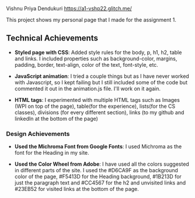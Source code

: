 Vishnu Priya Dendukuri https://a1-vshp22.glitch.me/

This project shows my personal page that I made for the assignment 1. 

## Technical Achievements
- **Styled page with CSS**: Added style rules for the body, p, h1, h2, table and links. I included properties such as background-color, margins, padding, border, text-align, color of the text, font-style, etc.

- **JavaScript animation**: I tried a couple things but as I have never worked with Javascript, so I kept failing but I still included some of the code but commented it out in the animation.js file. I'll work on it again.

- **HTML tags**: I experimented with multiple HTML tags such as Images (WPI on top of the page), table(for the experience), lists(for the CS classes), divisions (for every different section), links (to my github and linkedIn at the bottom of the page)

### Design Achievements
- **Used the Michroma Font from Google Fonts**: I used Michroma as the font for the Heading in my site. 

- **Used the Color Wheel from Adobe**: I have used all the colors suggested in different parts of the site. I used the #D6CA9F as the background color of the page, #F5413D for the Heading background, #1B213D for just the paragraph text and #CC4567 for the h2 and unvisited links and #23EB52 for visited links at the bottom of the page.